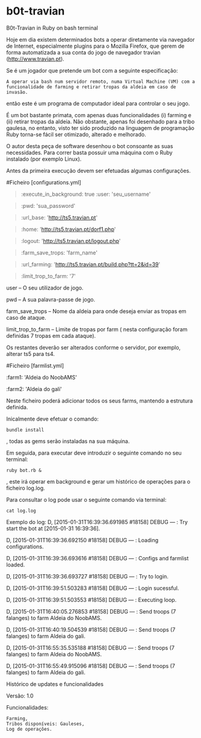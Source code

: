 # b0t-travian
B0t-Travian in Ruby on bash terminal

Hoje em dia existem determinados bots a operar diretamente via navegador de Internet, especialmente plugins para o Mozilla Firefox, que gerem de forma automatizada a sua conta do jogo de navegador travian (http://www.travian.pt).

Se é um jogador que pretende um bot com a seguinte especificação:

    A operar via bash num servidor remoto, numa Virtual Machine (VM) com a funcionalidade de farming e retirar tropas da aldeia em caso de invasão.
    
então este é um programa de computador ideal para controlar o seu jogo.

É um bot bastante primata, com apenas duas funcionalidades (i) farming e (ii) retirar tropas da aldeia. Não obstante, apenas foi desenhado para a tribo gaulesa, no entanto, visto ter sido produzido na linguagem de programação Ruby torna-se fácil ser otimizado, alterado e melhorado.

O autor desta peça de software desenhou  o bot consoante as suas necessidades. Para correr basta possuir uma máquina com o Ruby instalado (por exemplo Linux).

Antes da primeira execução devem ser efetuadas algumas configurações.

#Ficheiro [configurations.yml]

>:execute_in_background:   true
>:user:                    'seu_username'

>:pwd:                     'sua_password'

>:url_base:                'http://ts5.travian.pt'

>:home:                    'http://ts5.travian.pt/dorf1.php'

>:logout:                  'http://ts5.travian.pt/logout.php'

>:farm_save_trops:         'farm_name'

>:url_farming:             'http://ts5.travian.pt/build.php?tt=2&id=39'

>:limit_trop_to_farm:      '7'

user – O seu utilizador de jogo.

pwd – A sua palavra-passe de jogo.

farm_save_trops – Nome da aldeia para onde deseja enviar as tropas em caso de ataque.

limit_trop_to_farm – Limite de tropas por farm ( nesta configuração foram definidas 7 tropas em cada ataque).

Os restantes deverão ser alterados conforme o servidor, por exemplo, alterar ts5 para ts4.

#Ficheiro [farmlist.yml]

:farm1:   'Aldeia do NoobAMS'

:farm2:   'Aldeia do gali'

Neste ficheiro poderá adicionar todos os seus farms, mantendo a estrutura definida.

Inicalmente deve efetuar o comando:

    bundle install

, todas as gems serão instaladas na sua máquina.

Em seguida, para executar deve introduzir o seguinte comando no seu terminal:

    ruby bot.rb &

, este irá operar em background e gerar um histórico de operações para o ficheiro log.log.

Para consultar o log pode usar o seguinte comando via terminal:

    cat log.log

Exemplo do log:
D, [2015-01-31T16:39:36.691985 #18158] DEBUG — : Try start the bot at [2015-01-31 16:39:36].

D, [2015-01-31T16:39:36.692150 #18158] DEBUG — : Loading configurations.

D, [2015-01-31T16:39:36.693616 #18158] DEBUG — :  Configs and farmlist loaded.

D, [2015-01-31T16:39:36.693727 #18158] DEBUG — :  Try to login.

D, [2015-01-31T16:39:51.503283 #18158] DEBUG — :  Login sucessful.

D, [2015-01-31T16:39:51.503553 #18158] DEBUG — :  Executing loop.

D, [2015-01-31T16:40:05.276853 #18158] DEBUG — :  Send troops (7 falanges) to farm Aldeia do NoobAMS.

D, [2015-01-31T16:40:19.504539 #18158] DEBUG — :  Send troops (7 falanges) to farm Aldeia do gali.

D, [2015-01-31T16:55:35.535188 #18158] DEBUG — : Send troops (7 falanges) to farm Aldeia do NoobAMS.

D, [2015-01-31T16:55:49.915096 #18158] DEBUG — :  Send troops (7 falanges) to farm Aldeia do gali.

Histórico de updates e funcionalidades

Versão: 1.0

Funcionalidades:

    Farming,
    Tribos disponíveis: Gauleses,
    Log de operações.

 
